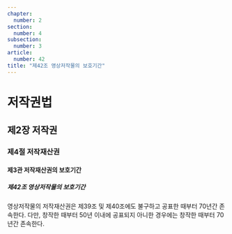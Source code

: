 ```yaml
---
chapter:
  number: 2
section:
  number: 4
subsection:
  number: 3
article:
  number: 42
title: "제42조 영상저작물의 보호기간"
---
```

# 저작권법

## 제2장 저작권

### 제4절 저작재산권

#### 제3관 저작재산권의 보호기간

##### 제42조 영상저작물의 보호기간

영상저작물의 저작재산권은 제39조 및 제40조에도 불구하고 공표한 때부터 70년간 존속한다. 다만, 창작한 때부터 50년 이내에 공표되지 아니한 경우에는 창작한 때부터 70년간 존속한다.
